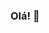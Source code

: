 ### Olá! 👋

<!--
**sarahbeirigo/sarahbeirigo** is a ✨ _special_ ✨ repository because its `README.md` (this file) appears on your GitHub profile.

## Eu sou a Sarah! Estudande de Ciências Da Computação e apaixonada pela tecnologia, atualmente focada na área de desenvolvimento Front-End e IA!

Pessoal que veio atrás do **Github Stats:** a API provavelmente saiu do ar nesse período,
mas você pode adicionar a sua própria, seguindo esse [tutorial](https://github.com/anuraghazra/github-readme-stats/blob/master/readme.md#deploy-on-your-own-vercel-instance)

<div style="display: inline_block"><br>
  <img align="center" alt="Rafa-Js" height="30" width="40" src="https://raw.githubusercontent.com/devicons/devicon/master/icons/javascript/javascript-plain.svg">
  <img align="center" alt="Rafa-HTML" height="30" width="40" src="https://raw.githubusercontent.com/devicons/devicon/master/icons/html5/html5-original.svg">
  <img align="center" alt="Rafa-CSS" height="30" width="40" src="https://raw.githubusercontent.com/devicons/devicon/master/icons/css3/css3-original.svg">
  <img align="center" alt="Rafa-Python" height="30" width="40" src="https://raw.githubusercontent.com/devicons/devicon/master/icons/python/python-original.svg">
</div>


![Fraga GitHub stats](https://github-readme-stats.vercel.app/api?username=devfraga&show_icons=true&theme=dracula&count_private=true)
